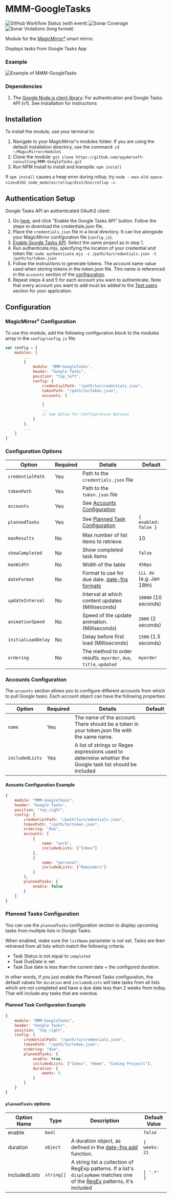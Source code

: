 # MMM-GoogleTasks

![GitHub Workflow Status (with event)](https://img.shields.io/github/actions/workflow/status/spydersoft-consulting/MMM-GoogleTasks/node.yml)
![Sonar Coverage](https://img.shields.io/sonar/coverage/spydersoft-consulting_MMM-GoogleTasks/main?server=https%3A%2F%2Fsonarcloud.io)
![Sonar Violations (long format)](https://img.shields.io/sonar/violations/spydersoft-consulting_MMM-GoogleTasks/main?server=https%3A%2F%2Fsonarcloud.io&label=sonar%20violations)

Module for the [MagicMirror²](https://github.com/MichMich/MagicMirror/) smart mirror.

Displays tasks from Google Tasks App

### Example

![Example of MMM-GoogleTasks](images/sample.png?raw=true "Example screenshot")

### Dependencies

1. The [Google Node.js client library](https://github.com/google/google-api-nodejs-client/): For authentication and Google Tasks API (v1). See Installation for instructions

## Installation

To install the module, use your terminal to:

1. Navigate to your MagicMirror's modules folder. If you are using the default installation directory, use the command:
   `cd ~/MagicMirror/modules`
2. Clone the module:
   `git clone https://github.com/spydersoft-consulting/MMM-GoogleTasks.git`
3. Run NPM Install to install and transpile:
   `npm install`

If `npm install` causes a heap error during rollup, try `node --max-old-space-size=8192 node_modules/rollup/dist/bin/rollup -c`.

## Authentication Setup

Google Tasks API an authenticated OAuth2 client:

1. Go [here](https://developers.google.com/tasks/quickstart/nodejs), and click "Enable the Google Tasks API" button. Follow the steps to download the credentials.json file.
2. Place the `credentials.json` file in a local directory. It can live alongside your MagicMirror configuration file (`config.js`).
3. [Enable Google Tasks API](https://console.cloud.google.com/apis/library/tasks.googleapis.com). Select the same project as in step 1.
4. Run authenticate.mjs, specifying the location of your credential and token file:
   `node authenticate.mjs -c /path/to/credentials.json -t /path/to/token.json`
5. Follow the instructions to generate tokens. The account name value used when storing tokens in the token.json file. This name is referenced in the `accounts` section of the [configuration](#configuration-options).
6. Repeat steps 4 and 5 for each account you want to authenticate. Note that every account you want to add must be added to the [Test users](https://console.cloud.google.com/apis/credentials/consent) section for your application.

## Configuration

### MagicMirror² Configuration

To use this module, add the following configuration block to the modules array in the `config/config.js` file:

```js
var config = {
    modules: [
        ...
        {
            module: 'MMM-GoogleTasks',
            header: "Google Tasks",
            position: "top_left",
            config: {
                credentialPath: "/path/to/credentials.json",
                tokenPath: "/path/to/token.json",
                accounts: [

                ]
                ...
                // See below for Configuration Options
            }
        },
        ...
    ]
}
```

### Configuration Options

| Option             | Required | Details                                                                                  | Default                  |
| ------------------ | -------- | ---------------------------------------------------------------------------------------- | ------------------------ |
| `credentialPath`   | Yes      | Path to the `credentials.json` file                                                      |                          |
| `tokenPath`        | Yes      | Path to the `token.json` file                                                            |                          |
| `accounts`         | Yes      | See [Accounts Configuration](#accounts-configuration)                                    |                          |
| `plannedTasks`     | Yes      | See [Planned Task Configuration](#planned-tasks-configuration)                           | `{ enabled: false }`     |
| `maxResults`       | No       | Max number of list items to retrieve.                                                    | 10                       |
| `showCompleted`    | No       | Show completed task items                                                                | `false`                  |
| `maxWidth`         | No       | Width of the table                                                                       | `450px`                  |
| `dateFormat`       | No       | Format to use for due date. [date-fns formats](https://date-fns.org/v2.30.0/docs/format) | `LLL do` (e.g. Jan 18th) |
| `updateInterval`   | No       | Interval at which content updates (Milliseconds)                                         | `10000` (10 seconds)     |
| `animationSpeed`   | No       | Speed of the update animation. (Milliseconds)                                            | `2000` (2 seconds)       |
| `initialLoadDelay` | No       | Delay before first load (Milliseconds)                                                   | `1500` (1.5 seconds)     |
| `ordering`         | No       | The method to order results. `myorder`, `due`, `title`, `updated`                        | `myorder`                |

### Accounts Configuration

The `accounts` section allows you to configure different accounts from which to pull Google tasks. Each account object can have the following properties:

| Option          | Required | Details                                                                                                  | Default |
| --------------- | -------- | -------------------------------------------------------------------------------------------------------- | ------- |
| `name`          | Yes      | The name of the account. There should be a token in your token.json file with the same name.             |         |
| `includedLists` | Yes      | A list of strings or Regex expressions used to determine whether the Google task list should be included |         |

#### Acounts Configuration Example

```js
{
    module: "MMM-GoogleTasks",
    header: "Google Tasks",
    position: "top_right",
    config: {
        credentialPath: "/path/to/credentials.json",
        tokenPath: "/path/to/token.json",
        ordering: "due",
        accounts: [
            {
                name: "work",
                includedLists: ["Inbox"]
            },
            {
                name: "personal",
                includedLists: ["Reminders"]
            }
        ],
        plannedTasks: {
            enable: false
        }
    }
}
```

### Planned Tasks Configuration

You can use the `plannedTasks` configuration section to display upcoming tasks from multiple lists in Google Tasks.

When enabled, make sure the `listName` parameter is not set. Tasks are then retrieved from all lists which match the following criteria:

- Task Status is not equal to `completed`
- Task DueDate is set
- Task Due date is less than the current date + the configured duration.

In other words, if you just enable the Planned Tasks configuration, the default values for `duration` and `includedLists` will take tasks from all lists which are not completed and have a due date less than 2 weeks from today. That will include any tasks that are overdue.

#### Planned Task Configuration Example

```js
{
    module: "MMM-GoogleTasks",
    header: "Google Tasks",
    position: "top_right",
    config: {
        credentialPath: "/path/to/credentials.json",
        tokenPath: "/path/to/token.json",
        ordering: "due",
        plannedTasks: {
            enable: true,
            includedLists: ["Inbox", "Home", "Coding Projects"],
            duration: {
                weeks: 4
            }
        }
    }
}
```

#### `plannedTasks` options

| Option Name   | Type       | Description                                                                                                                                                                                                          | Default Value |
| ------------- | ---------- | -------------------------------------------------------------------------------------------------------------------------------------------------------------------------------------------------------------------- | ------------- |
| enable        | `bool`     |                                                                                                                                                                                                                      | `false`       |
| duration      | `object`   | A duration object, as defined in the [date-fns add](https://date-fns.org/v2.27.0/docs/add) function.                                                                                                                 | `{ weeks: 2}` |
| includedLists | `string[]` | A string list a collection of RegExp patterns. If a list's `displayName` matches one of the [RegEx](https://developer.mozilla.org/en-US/docs/Web/JavaScript/Reference/Global_Objects/RegExp) patterns, it's included | `[ '.*' ]`    |
